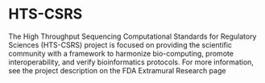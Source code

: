 # HTS-CSRS
The High Throughput Sequencing Computational Standards for Regulatory Sciences (HTS-CSRS) project is focused on providing the scientific community with a framework to harmonize bio-computing, promote interoperability, and verify bioinformatics protocols. For more information, see the project description on the FDA Extramural Research page
